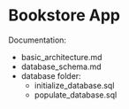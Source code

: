 # Bookstore App

Documentation:
* basic_architecture.md
* database_schema.md
* database folder:
  * initialize_database.sql
  * populate_database.sql



